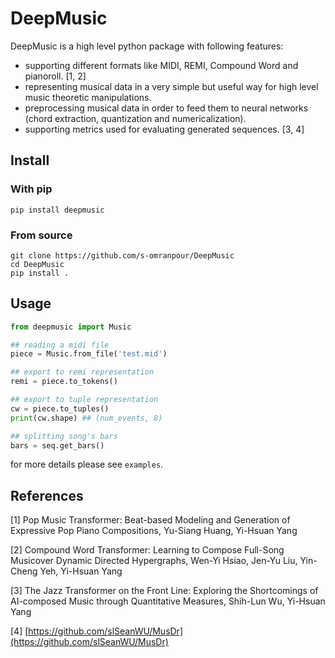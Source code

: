 # DeepMusic
DeepMusic is a high level python package with following features:
 - supporting different formats like MIDI, REMI, Compound Word and pianoroll. [1, 2]
 - representing musical data in a very simple but useful way for high level music theoretic manipulations.
 - preprocessing musical data in order to feed them to neural networks (chord extraction, quantization and numericalization).
 - supporting metrics used for evaluating generated sequences. [3, 4]

## Install


### With pip
`pip install deepmusic`


### From source
```
git clone https://github.com/s-omranpour/DeepMusic
cd DeepMusic
pip install .
```


## Usage
```python
from deepmusic import Music

## reading a midi file
piece = Music.from_file('test.mid')

## export to remi representation
remi = piece.to_tokens()

## export to tuple representation
cw = piece.to_tuples()
print(cw.shape) ## (num_events, 8)

## splitting song's bars
bars = seq.get_bars()

```


for more details please see `examples`.



## References
[1] Pop Music Transformer: Beat-based Modeling and Generation of Expressive Pop Piano Compositions, Yu-Siang Huang, Yi-Hsuan Yang

[2] Compound Word Transformer: Learning to Compose Full-Song Musicover Dynamic Directed Hypergraphs, Wen-Yi Hsiao, Jen-Yu Liu, Yin-Cheng Yeh, Yi-Hsuan Yang

[3] The Jazz Transformer on the Front Line: Exploring the Shortcomings of AI-composed Music through Quantitative Measures, Shih-Lun Wu, Yi-Hsuan Yang

[4] [https://github.com/slSeanWU/MusDr](https://github.com/slSeanWU/MusDr)
